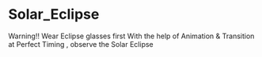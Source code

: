 # Solar_Eclipse
Warning!! Wear Eclipse glasses first
With the help of Animation & Transition at Perfect Timing , observe the Solar Eclipse
